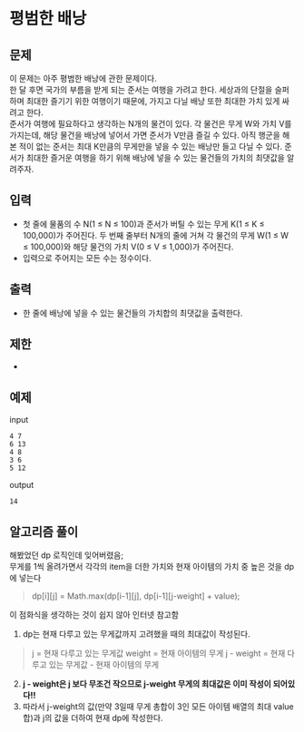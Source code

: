 # 평범한 배낭

## 문제

이 문제는 아주 평범한 배낭에 관한 문제이다.  
한 달 후면 국가의 부름을 받게 되는 준서는 여행을 가려고 한다. 세상과의 단절을 슬퍼하며 최대한 즐기기 위한 여행이기 때문에, 가지고 다닐 배낭 또한 최대한 가치 있게 싸려고 한다.  
준서가 여행에 필요하다고 생각하는 N개의 물건이 있다. 각 물건은 무게 W와 가치 V를 가지는데, 해당 물건을 배낭에 넣어서 가면 준서가 V만큼 즐길 수 있다. 아직 행군을 해본 적이 없는 준서는 최대 K만큼의 무게만을 넣을 수 있는 배낭만 들고 다닐 수 있다. 준서가 최대한 즐거운 여행을 하기 위해 배낭에 넣을 수 있는 물건들의 가치의 최댓값을 알려주자.  



## 입력

- 첫 줄에 물품의 수 N(1 ≤ N ≤ 100)과 준서가 버틸 수 있는 무게 K(1 ≤ K ≤ 100,000)가 주어진다. 두 번째 줄부터 N개의 줄에 거쳐 각 물건의 무게 W(1 ≤ W ≤ 100,000)와 해당 물건의 가치 V(0 ≤ V ≤ 1,000)가 주어진다.
- 입력으로 주어지는 모든 수는 정수이다.


## 출력

- 한 줄에 배낭에 넣을 수 있는 물건들의 가치합의 최댓값을 출력한다.

## 제한 

- 

## 예제

input
``` 
4 7
6 13
4 8
3 6
5 12
```
output
``` 
14
```

## 알고리즘 풀이

해봤었던 dp 로직인데 잊어버렸음;  
무게를 1씩 올려가면서 각각의 item을 더한 가치와 현재 아이템의 가치 중 높은 것을 dp에 넣는다  
> dp[i][j] = Math.max(dp[i-1][j], dp[i-1][j-weight] + value);  

이 점화식을 생각하는 것이 쉽지 않아 인터넷 참고함  
1. dp는 현재 다루고 있는 무게값까지 고려했을 때의 최대값이 작성된다.
> j = 현재 다루고 있는 무게값
> weight = 현재 아이템의 무게
> j - weight  = 현재 다루고 있는 무게값 - 현재 아이템의 무게
2. **j - weight은 j 보다 무조건 작으므로 j-weight 무게의 최대값은 이미 작성이 되어있다!!**
3. 따라서 j-weight의 값(만약 3일때 무게 총합이 3인 모든 아이템 배열의 최대 value합)과 j의 값을 더하여 현재 dp에 작성한다.



